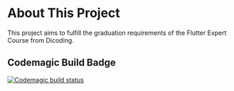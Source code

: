 # About This Project

This project aims to fulfill the graduation requirements of the Flutter Expert Course from Dicoding.

## Codemagic Build Badge

[![Codemagic build status](https://api.codemagic.io/apps/6690f99125d4c1236908b38f/6690f99125d4c1236908b38e/status_badge.svg)](https://codemagic.io/app/6690f99125d4c1236908b38f/6690f99125d4c1236908b38e/latest_build)
